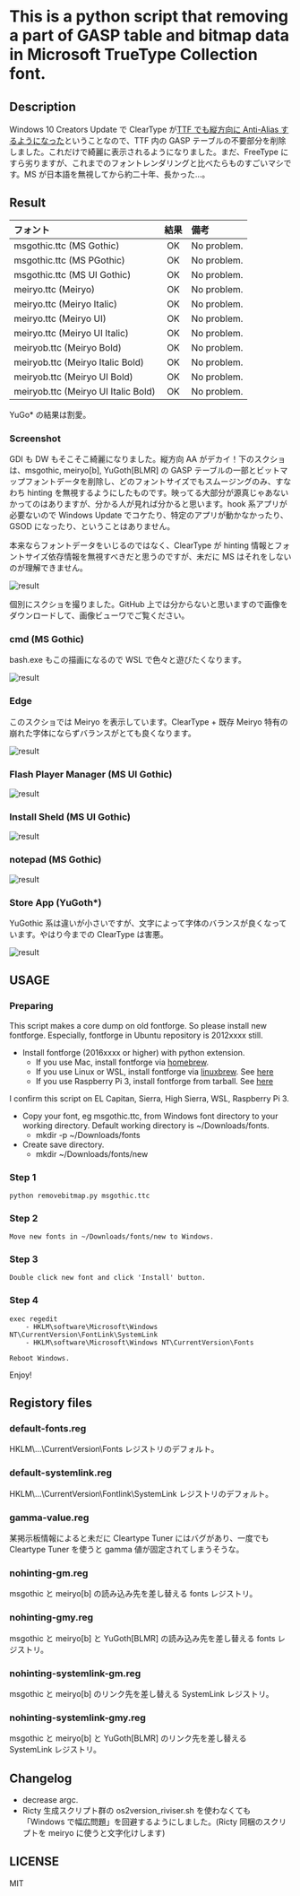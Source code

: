 # This is a python script that removing a part of GASP table and bitmap data in Microsoft TrueType Collection font.

## Description
Windows 10 Creators Update で ClearType が[TTF でも縦方向に Anti-Alias するようになった](http://silight.hatenablog.jp/entry/2017/05/03/144138)ということなので、TTF 内の GASP テーブルの不要部分を削除しました。これだけで綺麗に表示されるようになりました。まだ、FreeType にすら劣りますが、これまでのフォントレンダリングと比べたらものすごいマシです。MS が日本語を無視してから約二十年、長かった...。


## Result
| フォント                            | 結果 | 備考        |
|:------------------------------------|:----:|:------------|
| msgothic.ttc (MS Gothic)            | OK   | No problem. |
| msgothic.ttc (MS PGothic)           | OK   | No problem. |
| msgothic.ttc (MS UI Gothic)         | OK   | No problem. |
| meiryo.ttc (Meiryo)                 | OK   | No problem. |
| meiryo.ttc (Meiryo Italic)          | OK   | No problem. |
| meiryo.ttc (Meiryo UI)              | OK   | No problem. |
| meiryo.ttc (Meiryo UI Italic)       | OK   | No problem. |
| meiryob.ttc (Meiryo Bold)           | OK   | No problem. |
| meiryob.ttc (Meiryo Italic Bold)    | OK   | No problem. |
| meiryob.ttc (Meiryo UI Bold)        | OK   | No problem. |
| meiryob.ttc (Meiryo UI Italic Bold) | OK   | No problem. |

YuGo* の結果は割愛。


### Screenshot
GDI も DW もそこそこ綺麗になりました。縦方向 AA がデカイ！下のスクショは、msgothic, meiryo[b], YuGoth[BLMR] の GASP テーブルの一部とビットマップフォントデータを削除し、どのフォントサイズでもスムージングのみ、すなわち hinting を無視するようにしたものです。映ってる大部分が源真じゃあないかってのはありますが、分かる人が見れば分かると思います。hook 系アプリが必要ないので Windows Update でコケたり、特定のアプリが動かなかったり、GSOD になったり、ということはありません。

本来ならフォントデータをいじるのではなく、ClearType が hinting 情報とフォントサイズ依存情報を無視すべきだと思うのですが、未だに MS はそれをしないのが理解できません。

![result](./images/msgss.png)

個別にスクショを撮りました。GitHub 上では分からないと思いますので画像をダウンロードして、画像ビューワでご覧ください。

### cmd (MS Gothic)
bash.exe もこの描画になるので WSL で色々と遊びたくなります。

![result](./images/cmd-ss.png)

### Edge
このスクショでは Meiryo を表示しています。ClearType + 既存 Meiryo 特有の崩れた字体にならずバランスがとても良くなります。

![result](./images/edge-ss.png)

### Flash Player Manager (MS UI Gothic)
![result](./images/flashctl-ss.png)

### Install Sheld (MS UI Gothic)
![result](./images/installer-ss.png)

### notepad (MS Gothic)
![result](./images/notepad-ss.png)

### Store App (YuGoth*)
YuGothic 系は違いが小さいですが、文字によって字体のバランスが良くなっています。やはり今までの ClearType は害悪。

![result](./images/tw-ss.png)


## USAGE
### Preparing
This script makes a core dump on old fontforge. So please install new fontforge. Especially, fontforge in Ubuntu repository is 2012xxxx still.

- Install fontforge (2016xxxx or higher) with python extension.
   * If you use Mac, install fontforge via [homebrew](https://brew.sh).
   * If you use Linux or WSL, install fontforge via [linuxbrew](http://linuxbrew.sh). See [here](./howto-install-fontforge.md)
   * If you use Raspberry Pi 3, install fontforge from tarball. See [here](./howto-install-fontforge.md)

I confirm this script on EL Capitan, Sierra, High Sierra, WSL, Raspberry Pi 3.

- Copy your font, eg msgothic.ttc, from Windows font directory to your working directory. Default working directory is ~/Downloads/fonts.
   * mkdir -p ~/Downloads/fonts
- Create save directory.
   * mkdir ~/Downloads/fonts/new


### Step 1
```
python removebitmap.py msgothic.ttc
```


### Step 2
```
Move new fonts in ~/Downloads/fonts/new to Windows.
```


### Step 3
```
Double click new font and click 'Install' button.
```


### Step 4
```
exec regedit
    - HKLM\software\Microsoft\Windows NT\CurrentVersion\FontLink\SystemLink
    - HKLM\software\Microsoft\Windows NT\CurrentVersion\Fonts

Reboot Windows.
```

Enjoy!


## Registory files

### default-fonts.reg
HKLM\\...\\CurrentVersion\\Fonts レジストリのデフォルト。

### default-systemlink.reg
HKLM\\...\\CurrentVersion\\Fontlink\\SystemLink レジストリのデフォルト。

### gamma-value.reg
某掲示板情報によると未だに Cleartype Tuner にはバグがあり、一度でも Cleartype Tuner を使うと gamma 値が固定されてしまうそうな。

### nohinting-gm.reg
msgothic と meiryo[b] の読み込み先を差し替える fonts レジストリ。

### nohinting-gmy.reg
msgothic と meiryo[b] と YuGoth[BLMR] の読み込み先を差し替える fonts レジストリ。

### nohinting-systemlink-gm.reg
msgothic と meiryo[b] のリンク先を差し替える SystemLink レジストリ。

### nohinting-systemlink-gmy.reg
msgothic と meiryo[b] と YuGoth[BLMR] のリンク先を差し替える SystemLink レジストリ。


## Changelog

- decrease argc.
- Ricty 生成スクリプト群の os2version_riviser.sh を使わなくても「Windows で幅広問題」を回避するようにしました。(Ricty 同梱のスクリプトを meiryo に使うと文字化けします)


## LICENSE

MIT
